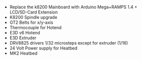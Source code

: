 * Replace the k8200 Mainboard with Arduino Mega+RAMPS 1.4 + LCD/SD-Card Extension
* K8200 Spindle upgrade
* GT2 Belts for x/y-axis
* Thermocouple for Hotend
* E3D v6 Hotend
* E3D Extruder
* DRV8825 drivers 1/32 microsteps except for extruder (1/16)
* 24 Volt Power supply for Heatbed
* MK2 Heatbed
